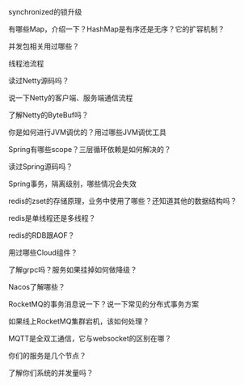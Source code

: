 synchronized的锁升级

有哪些Map，介绍一下？HashMap是有序还是无序？它的扩容机制？

并发包相关用过哪些？

线程池流程



读过Netty源码吗？

说一下Netty的客户端、服务端通信流程

了解Netty的ByteBuf吗？



你是如何进行JVM调优的？用过哪些JVM调优工具



Spring有哪些scope？三层循环依赖是如何解决的？

读过Spring源码吗？

Spring事务，隔离级别，哪些情况会失效



redis的zset的存储原理，业务中使用了哪些？还知道其他的数据结构吗？

redis是单线程还是多线程？

redis的RDB跟AOF？



用过哪些Cloud组件？

了解grpc吗？服务如果挂掉如何做降级？

Nacos了解哪些？

RocketMQ的事务消息说一下？说一下常见的分布式事务方案

如果线上RocketMQ集群宕机，该如何处理？

MQTT是全双工通信，它与websocket的区别在哪？

你们的服务是几个节点？

了解你们系统的并发量吗？





